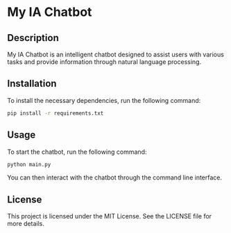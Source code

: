 # My IA Chatbot

## Description
My IA Chatbot is an intelligent chatbot designed to assist users with various tasks and provide information through natural language processing.

## Installation
To install the necessary dependencies, run the following command:
```bash
pip install -r requirements.txt
```

## Usage
To start the chatbot, run the following command:
```bash
python main.py
```
You can then interact with the chatbot through the command line interface.

## License
This project is licensed under the MIT License. See the LICENSE file for more details.
